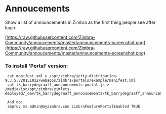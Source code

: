 # Annoucements
Show a list of announcements in Zimbra as the first thing people see after login.

[https://raw.githubusercontent.com/Zimbra-Community/annoucements/master/announcements-screenshot.png](https://raw.githubusercontent.com/Zimbra-Community/annoucements/master/announcements-screenshot.png)

### To install 'Portal' version:

     cat manifest.xml > /opt/zimbra/jetty-distribution-9.3.5.v20151012/webapps/zimbra/portals/example/manifest.xml
     cat tk_barrydegraaff_announcements-portal.js > /media/iso/opt/zimbra/zimlets-deployed/_dev/tk_barrydegraaff_announcements/tk_barrydegraaff_announcements.js

     And do:
     zmprov ma admin@myzimbra.com zimbraFeaturePortalEnabled TRUE

 
